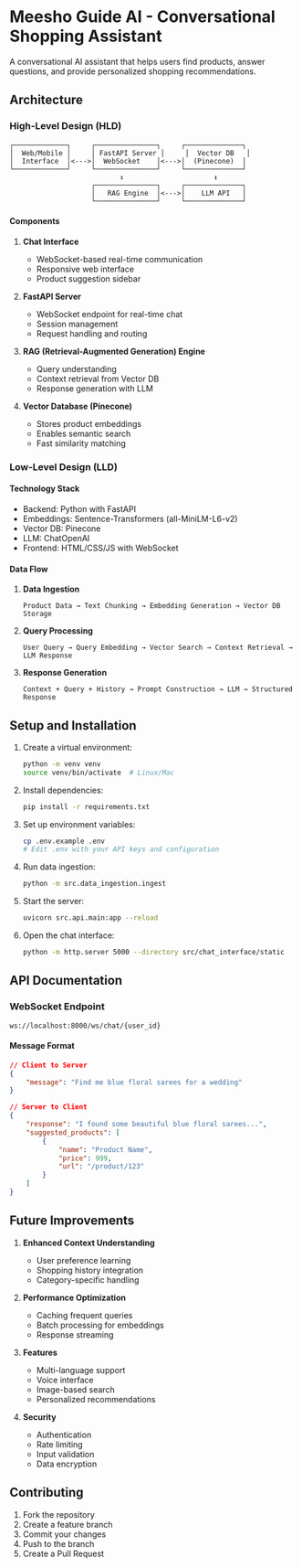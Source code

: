 # Meesho Guide AI - Conversational Shopping Assistant

A conversational AI assistant that helps users find products, answer questions, and provide personalized shopping recommendations.

## Architecture

### High-Level Design (HLD)

```
┌─────────────┐     ┌───────────────┐     ┌──────────────┐
│  Web/Mobile │     │ FastAPI Server │     │  Vector DB   │
│  Interface  │<--->│  WebSocket    │<--->│  (Pinecone)  │
└─────────────┘     └───────────────┘     └──────────────┘
                           ↕                      ↕
                    ┌───────────────┐     ┌──────────────┐
                    │   RAG Engine  │<--->│    LLM API   │
                    └───────────────┘     └──────────────┘
```

#### Components

1. **Chat Interface**

   - WebSocket-based real-time communication
   - Responsive web interface
   - Product suggestion sidebar

2. **FastAPI Server**

   - WebSocket endpoint for real-time chat
   - Session management
   - Request handling and routing

3. **RAG (Retrieval-Augmented Generation) Engine**

   - Query understanding
   - Context retrieval from Vector DB
   - Response generation with LLM

4. **Vector Database (Pinecone)**
   - Stores product embeddings
   - Enables semantic search
   - Fast similarity matching

### Low-Level Design (LLD)

#### Technology Stack

- Backend: Python with FastAPI
- Embeddings: Sentence-Transformers (all-MiniLM-L6-v2)
- Vector DB: Pinecone
- LLM: ChatOpenAI
- Frontend: HTML/CSS/JS with WebSocket

#### Data Flow

1. **Data Ingestion**

   ```
   Product Data → Text Chunking → Embedding Generation → Vector DB Storage
   ```

2. **Query Processing**

   ```
   User Query → Query Embedding → Vector Search → Context Retrieval → LLM Response
   ```

3. **Response Generation**
   ```
   Context + Query + History → Prompt Construction → LLM → Structured Response
   ```

## Setup and Installation

1. Create a virtual environment:

   ```bash
   python -m venv venv
   source venv/bin/activate  # Linux/Mac
   ```

2. Install dependencies:

   ```bash
   pip install -r requirements.txt
   ```

3. Set up environment variables:

   ```bash
   cp .env.example .env
   # Edit .env with your API keys and configuration
   ```

4. Run data ingestion:

   ```bash
   python -m src.data_ingestion.ingest
   ```

5. Start the server:

   ```bash
   uvicorn src.api.main:app --reload
   ```

6. Open the chat interface:
   ```bash
   python -m http.server 5000 --directory src/chat_interface/static
   ```

## API Documentation

### WebSocket Endpoint

```
ws://localhost:8000/ws/chat/{user_id}
```

#### Message Format

```json
// Client to Server
{
    "message": "Find me blue floral sarees for a wedding"
}

// Server to Client
{
    "response": "I found some beautiful blue floral sarees...",
    "suggested_products": [
        {
            "name": "Product Name",
            "price": 999,
            "url": "/product/123"
        }
    ]
}
```

## Future Improvements

1. **Enhanced Context Understanding**

   - User preference learning
   - Shopping history integration
   - Category-specific handling

2. **Performance Optimization**

   - Caching frequent queries
   - Batch processing for embeddings
   - Response streaming

3. **Features**

   - Multi-language support
   - Voice interface
   - Image-based search
   - Personalized recommendations

4. **Security**
   - Authentication
   - Rate limiting
   - Input validation
   - Data encryption

## Contributing

1. Fork the repository
2. Create a feature branch
3. Commit your changes
4. Push to the branch
5. Create a Pull Request
